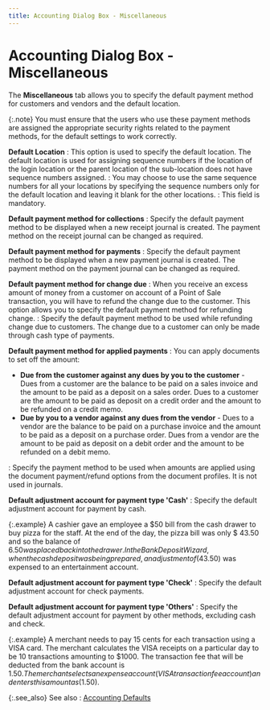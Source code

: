 ```yaml
---
title: Accounting Dialog Box - Miscellaneous
---
```


# Accounting Dialog Box - Miscellaneous


The **Miscellaneous** tab allows  you to specify the default payment method for customers and vendors and  the default location.


{:.note}
You must ensure that the users who use these  payment methods are assigned the appropriate security rights related to  the payment methods, for the default settings to work correctly.


**Default Location**
: This option is used to specify the default location.  The default location is used for assigning sequence numbers if the location  of the login location or the parent location of the sub-location does  not have sequence numbers assigned.
: You may choose to use the same sequence numbers  for all your locations by specifying the sequence numbers only for the  default location and leaving it blank for the other locations.
: This field is mandatory.


**Default payment method for collections**
: Specify the default payment method to be displayed  when a new receipt journal is created. The payment method on the receipt  journal can be changed as required.


**Default payment method for payments**
: Specify the default payment method to be displayed  when a new payment journal is created. The payment method on the payment  journal can be changed as required.


**Default payment method for change due**
: When you receive an excess amount of money from  a customer on account of a Point of Sale transaction, you will have to  refund the change due to the customer. This option allows you to specify  the default payment method for refunding change.
: Specify the default payment method to be used while  refunding change due to customers. The change due to a customer can only  be made through cash type of payments.


**Default payment method for applied payments**
: You can apply documents to set off the amount:

- **Due 
 from the customer against any dues by you to the customer** - Dues  from a customer are the balance to be paid on a sales invoice and the  amount to be paid as a deposit on a sales order. Dues to a customer are  the amount to be paid as deposit on a credit order and the amount to be  refunded on a credit memo.
- **Due 
 by you to a vendor against any dues from the vendor** - Dues to a  vendor are the balance to be paid on a purchase invoice and the amount  to be paid as a deposit on a purchase order. Dues from a vendor are the  amount to be paid as deposit on a debit order and the amount to be refunded  on a debit memo.

: Specify the payment method to be used when amounts  are applied using the document payment/refund options from the document  profiles. It is not used in journals.


**Default adjustment account for payment type 'Cash'**
: Specify the default adjustment account for payment  by cash.


{:.example}
A cashier gave an employee a $50 bill from  the cash drawer to buy pizza for the staff. At the end of the day, the  pizza bill was only $ 43.50 and so the balance of $6.50 was placed back  into the drawer. In the Bank Deposit Wizard, when the cash deposit was  being prepared, an adjustment of ($43.50) was expensed to an entertainment  account.


**Default adjustment account for payment type 'Check'**
: Specify the default adjustment account for check  payments.


**Default adjustment account for payment type 'Others'**
: Specify the default adjustment account for payment  by other methods, excluding cash and check.


{:.example}
A merchant needs to pay 15 cents for each  transaction using a VISA card. The merchant calculates the VISA receipts  on a particular day to be 10 transactions amounting to $1000. The transaction  fee that will be deducted from the bank account is $1.50. The merchant  selects an expense account (VISA transaction fee account) and enters this  amount as ($1.50).


{:.see_also}
See also
: [Accounting Defaults]({{site.acc_baseurl}}/accounting-flow-control-and-defaults/accounting-defaults/accounting_defaults.html)
